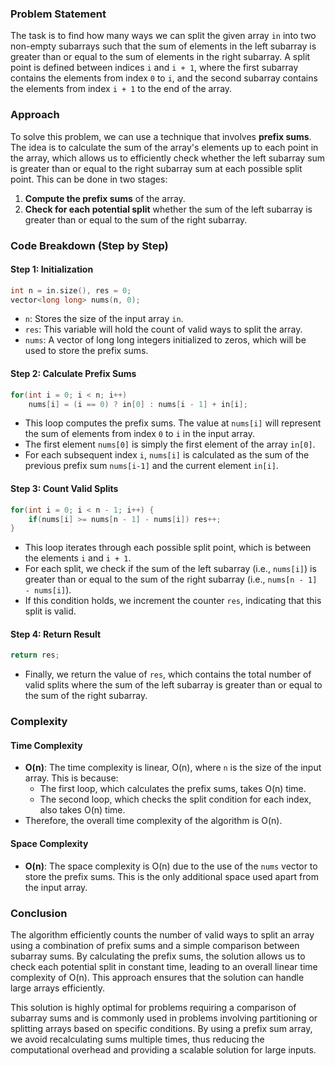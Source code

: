 ### Problem Statement
The task is to find how many ways we can split the given array `in` into two non-empty subarrays such that the sum of elements in the left subarray is greater than or equal to the sum of elements in the right subarray. A split point is defined between indices `i` and `i + 1`, where the first subarray contains the elements from index `0` to `i`, and the second subarray contains the elements from index `i + 1` to the end of the array.

### Approach
To solve this problem, we can use a technique that involves **prefix sums**. The idea is to calculate the sum of the array's elements up to each point in the array, which allows us to efficiently check whether the left subarray sum is greater than or equal to the right subarray sum at each possible split point. This can be done in two stages:
1. **Compute the prefix sums** of the array.
2. **Check for each potential split** whether the sum of the left subarray is greater than or equal to the sum of the right subarray.

### Code Breakdown (Step by Step)

#### Step 1: Initialization
```cpp
int n = in.size(), res = 0;
vector<long long> nums(n, 0);
```
- `n`: Stores the size of the input array `in`.
- `res`: This variable will hold the count of valid ways to split the array.
- `nums`: A vector of long long integers initialized to zeros, which will be used to store the prefix sums.

#### Step 2: Calculate Prefix Sums
```cpp
for(int i = 0; i < n; i++)
    nums[i] = (i == 0) ? in[0] : nums[i - 1] + in[i];
```
- This loop computes the prefix sums. The value at `nums[i]` will represent the sum of elements from index `0` to `i` in the input array.
- The first element `nums[0]` is simply the first element of the array `in[0]`.
- For each subsequent index `i`, `nums[i]` is calculated as the sum of the previous prefix sum `nums[i-1]` and the current element `in[i]`.

#### Step 3: Count Valid Splits
```cpp
for(int i = 0; i < n - 1; i++) {
    if(nums[i] >= nums[n - 1] - nums[i]) res++;
}
```
- This loop iterates through each possible split point, which is between the elements `i` and `i + 1`.
- For each split, we check if the sum of the left subarray (i.e., `nums[i]`) is greater than or equal to the sum of the right subarray (i.e., `nums[n - 1] - nums[i]`).
- If this condition holds, we increment the counter `res`, indicating that this split is valid.

#### Step 4: Return Result
```cpp
return res;
```
- Finally, we return the value of `res`, which contains the total number of valid splits where the sum of the left subarray is greater than or equal to the sum of the right subarray.

### Complexity

#### Time Complexity
- **O(n)**: The time complexity is linear, O(n), where `n` is the size of the input array. This is because:
  - The first loop, which calculates the prefix sums, takes O(n) time.
  - The second loop, which checks the split condition for each index, also takes O(n) time.
- Therefore, the overall time complexity of the algorithm is O(n).

#### Space Complexity
- **O(n)**: The space complexity is O(n) due to the use of the `nums` vector to store the prefix sums. This is the only additional space used apart from the input array.

### Conclusion

The algorithm efficiently counts the number of valid ways to split an array using a combination of prefix sums and a simple comparison between subarray sums. By calculating the prefix sums, the solution allows us to check each potential split in constant time, leading to an overall linear time complexity of O(n). This approach ensures that the solution can handle large arrays efficiently.

This solution is highly optimal for problems requiring a comparison of subarray sums and is commonly used in problems involving partitioning or splitting arrays based on specific conditions. By using a prefix sum array, we avoid recalculating sums multiple times, thus reducing the computational overhead and providing a scalable solution for large inputs.